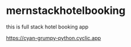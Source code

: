 # mernstackhotelbooking
this is full stack hotel booking app

https://cyan-grumpy-python.cyclic.app 
